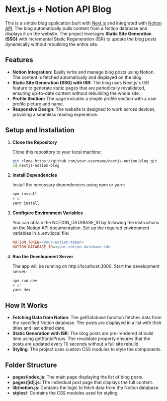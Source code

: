 # Next.js + Notion API Blog

This is a simple blog application built with [Next.js](https://nextjs.org/) and integrated with [Notion API](https://www.notion.so/my-integrations). The blog automatically pulls content from a Notion database and displays it on the website. The project leverages **Static Site Generation (SSG)** with Incremental Static Regeneration (ISR) to update the blog posts dynamically without rebuilding the entire site.

## Features

- **Notion Integration:** Easily write and manage blog posts using Notion. The content is fetched automatically and displayed on the blog.
- **Static Site Generation (SSG) with ISR:** The blog uses Next.js's ISR feature to generate static pages that are periodically revalidated, ensuring up-to-date content without rebuilding the whole site.
- **Profile Section:** The page includes a simple profile section with a user profile picture and name.
- **Responsive Design:** The website is designed to work across devices, providing a seamless reading experience.

## Setup and Installation

1. **Clone the Repository**

   Clone this repository to your local machine:

   ```bash
   git clone https://github.com/your-username/nextjs-notion-blog.git
   cd nextjs-notion-blog
2. **Install Dependencies**

    Install the necessary dependencies using npm or yarn:

    ```bash
    npm install
    # or
    yarn install
3. **Configure Environment Variables**

    You can obtain the NOTION_DATABASE_ID by following the instructions on the Notion API documentation.
    Set up the required environment variables in a .env.local file:

    ```ini
    NOTION_TOKEN=<your-notion-token> 
    NOTION_DATABASE_ID=<your-notion-database-id>
4. **Run the Development Server**

    The app will be running on http://localhost:3000.
    Start the development server:

    ```bash
    npm run dev
    # or
    yarn dev
## How It Works
- **Fetching Data from Notion**: The getDatabase function fetches data from the specified Notion database. The posts are displayed in a list with their titles and last edited date.
- **Static Generation with ISR**: The blog posts are pre-rendered at build time using getStaticProps. The revalidate property ensures that the posts are updated every 10 seconds without a full site rebuild.
- **Styling**: The project uses custom CSS modules to style the components.

## Folder Structure
- **pages/index.js**: The main page displaying the list of blog posts.
- **pages/[id].js**: The individual post page that displays the full content.
- **lib/notion.js**: Contains the logic to fetch data from the Notion database.
- **styles/**: Contains the CSS modules used for styling.
